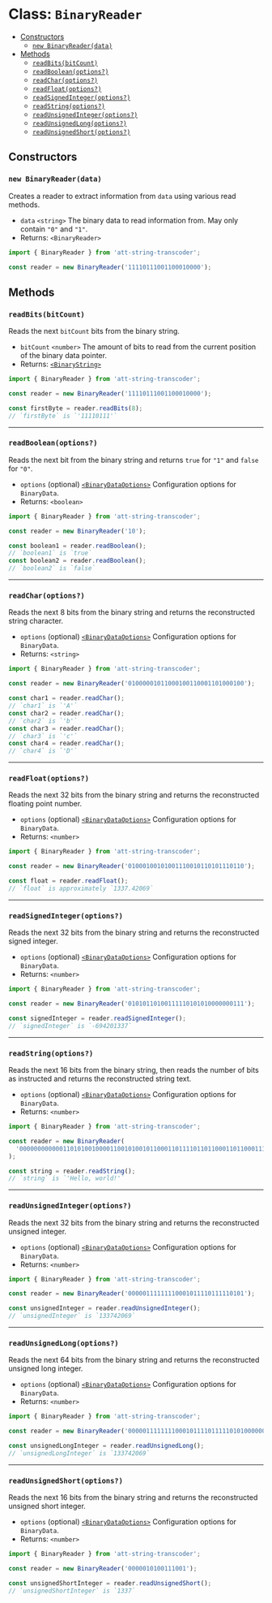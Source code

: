 # Class: `BinaryReader`

- [Constructors](#constructors)
  - [`new BinaryReader(data)`](#new-binaryreaderdata)
- [Methods](#methods)
  - [`readBits(bitCount)`](#readbitsbitcount)
  - [`readBoolean(options?)`](#readbooleanoptions)
  - [`readChar(options?)`](#readcharoptions)
  - [`readFloat(options?)`](#readfloatoptions)
  - [`readSignedInteger(options?)`](#readsignedintegeroptions)
  - [`readString(options?)`](#readstringoptions)
  - [`readUnsignedInteger(options?)`](#readunsignedintegeroptions)
  - [`readUnsignedLong(options?)`](#readunsignedlongoptions)
  - [`readUnsignedShort(options?)`](#readunsignedshortoptions)

## Constructors

### `new BinaryReader(data)`

Creates a reader to extract information from `data` using various read methods.

- `data` `<string>` The binary data to read information from. May only contain `"0"` and `"1"`.
- Returns: `<BinaryReader>`

```ts
import { BinaryReader } from 'att-string-transcoder';

const reader = new BinaryReader('11110111001100010000');
```

## Methods

### `readBits(bitCount)`

Reads the next `bitCount` bits from the binary string.

- `bitCount` `<number>` The amount of bits to read from the current position of the binary data pointer.
- Returns: [`<BinaryString>`](./BinaryString.md)

```ts
import { BinaryReader } from 'att-string-transcoder';

const reader = new BinaryReader('11110111001100010000');

const firstByte = reader.readBits(8);
// `firstByte` is `'11110111'`
```

---

### `readBoolean(options?)`

Reads the next bit from the binary string and returns `true` for `"1"` and `false` for `"0"`.

- `options` (optional) [`<BinaryDataOptions>`](./BinaryData.md#binarydataoptions) Configuration options for `BinaryData`.
- Returns: `<boolean>`

```ts
import { BinaryReader } from 'att-string-transcoder';

const reader = new BinaryReader('10');

const boolean1 = reader.readBoolean();
// `boolean1` is `true`
const boolean2 = reader.readBoolean();
// `boolean2` is `false`
```

---

### `readChar(options?)`

Reads the next 8 bits from the binary string and returns the reconstructed string character.

- `options` (optional) [`<BinaryDataOptions>`](./BinaryData.md#binarydataoptions) Configuration options for `BinaryData`.
- Returns: `<string>`

```ts
import { BinaryReader } from 'att-string-transcoder';

const reader = new BinaryReader('01000001011000100110001101000100');

const char1 = reader.readChar();
// `char1` is `'A'`
const char2 = reader.readChar();
// `char2` is `'b'`
const char3 = reader.readChar();
// `char3` is `'c'`
const char4 = reader.readChar();
// `char4` is `'D'`
```

---

### `readFloat(options?)`

Reads the next 32 bits from the binary string and returns the reconstructed floating point number.

- `options` (optional) [`<BinaryDataOptions>`](./BinaryData.md#binarydataoptions) Configuration options for `BinaryData`.
- Returns: `<number>`

```ts
import { BinaryReader } from 'att-string-transcoder';

const reader = new BinaryReader('01000100101001110010110101110110');

const float = reader.readFloat();
// `float` is approximately `1337.42069`
```

---

### `readSignedInteger(options?)`

Reads the next 32 bits from the binary string and returns the reconstructed signed integer.

- `options` (optional) [`<BinaryDataOptions>`](./BinaryData.md#binarydataoptions) Configuration options for `BinaryData`.
- Returns: `<number>`

```ts
import { BinaryReader } from 'att-string-transcoder';

const reader = new BinaryReader('01010110100111110101010000000111');

const signedInteger = reader.readSignedInteger();
// `signedInteger` is `-694201337`
```

---

### `readString(options?)`

Reads the next 16 bits from the binary string, then reads the number of bits as instructed and returns the reconstructed string text.

- `options` (optional) [`<BinaryDataOptions>`](./BinaryData.md#binarydataoptions) Configuration options for `BinaryData`.
- Returns: `<number>`

```ts
import { BinaryReader } from 'att-string-transcoder';

const reader = new BinaryReader(
  '000000000000110101001000011001010010110001101111011011000110110001110010011011110111011100100000011011000110010000100001'
);

const string = reader.readString();
// `string` is `'Hello, world!'`
```

---

### `readUnsignedInteger(options?)`

Reads the next 32 bits from the binary string and returns the reconstructed unsigned integer.

- `options` (optional) [`<BinaryDataOptions>`](./BinaryData.md#binarydataoptions) Configuration options for `BinaryData`.
- Returns: `<number>`

```ts
import { BinaryReader } from 'att-string-transcoder';

const reader = new BinaryReader('00000111111110001011110111110101');

const unsignedInteger = reader.readUnsignedInteger();
// `unsignedInteger` is `133742069`
```

---

### `readUnsignedLong(options?)`

Reads the next 64 bits from the binary string and returns the reconstructed unsigned long integer.

- `options` (optional) [`<BinaryDataOptions>`](./BinaryData.md#binarydataoptions) Configuration options for `BinaryData`.
- Returns: `<number>`

```ts
import { BinaryReader } from 'att-string-transcoder';

const reader = new BinaryReader('0000011111111000101111011111010100000000000000000000000000000000');

const unsignedLongInteger = reader.readUnsignedLong();
// `unsignedLongInteger` is `133742069`
```

---

### `readUnsignedShort(options?)`

Reads the next 16 bits from the binary string and returns the reconstructed unsigned short integer.

- `options` (optional) [`<BinaryDataOptions>`](./BinaryData.md#binarydataoptions) Configuration options for `BinaryData`.
- Returns: `<number>`

```ts
import { BinaryReader } from 'att-string-transcoder';

const reader = new BinaryReader('0000010100111001');

const unsignedShortInteger = reader.readUnsignedShort();
// `unsignedShortInteger` is `1337`
```
